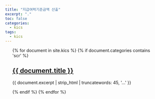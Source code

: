 ```yaml
---
title: "지급여력기준금액 산출"
excerpt: "."
toc: false
categories:
  - kics
tags:
  - kics
---
```


<ul>
{% for document in site.kics %}
  {% if document.categories contains 'scr' %}
    <h2><a href="{{ document.url }}">{{ document.title }}</a></h2>
    <p>{{ document.excerpt | strip_html | truncatewords: 45, '...' }}</p>
  {% endif %}
{% endfor %}
</ul>
